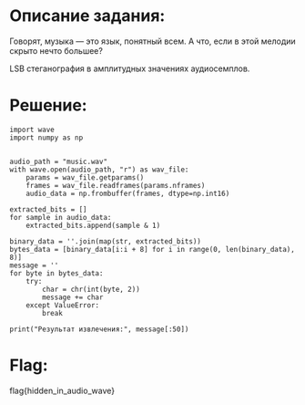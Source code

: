 # Описание задания:

Говорят, музыка — это язык, понятный всем. А что, если в этой мелодии скрыто нечто большее? 

LSB стеганография в амплитудных значениях аудиосемплов.

# Решение:

```
import wave
import numpy as np


audio_path = "music.wav"
with wave.open(audio_path, "r") as wav_file:
    params = wav_file.getparams()
    frames = wav_file.readframes(params.nframes)
    audio_data = np.frombuffer(frames, dtype=np.int16)

extracted_bits = []
for sample in audio_data:
    extracted_bits.append(sample & 1)

binary_data = ''.join(map(str, extracted_bits))
bytes_data = [binary_data[i:i + 8] for i in range(0, len(binary_data), 8)]
message = ''
for byte in bytes_data:
    try:
        char = chr(int(byte, 2))
        message += char
    except ValueError:
        break

print("Результат извлечения:", message[:50])
```

# Flag: 

flag{hidden_in_audio_wave}
